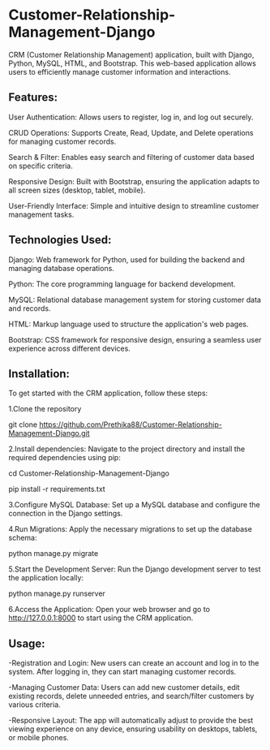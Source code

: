 # Customer-Relationship-Management-Django

CRM (Customer Relationship Management) application, built with Django, Python, MySQL, HTML, and Bootstrap. This web-based application allows users to efficiently manage customer information and interactions.

## Features:

User Authentication: Allows users to register, log in, and log out securely.

CRUD Operations: Supports Create, Read, Update, and Delete operations for managing customer records.

Search & Filter: Enables easy search and filtering of customer data based on specific criteria.

Responsive Design: Built with Bootstrap, ensuring the application adapts to all screen sizes (desktop, tablet, mobile).

User-Friendly Interface: Simple and intuitive design to streamline customer management tasks.

## Technologies Used:

Django: Web framework for Python, used for building the backend and managing database operations.

Python: The core programming language for backend development.

MySQL: Relational database management system for storing customer data and records.

HTML: Markup language used to structure the application's web pages.

Bootstrap: CSS framework for responsive design, ensuring a seamless user experience across different devices.

## Installation:

To get started with the CRM application, follow these steps:

1.Clone the repository

git clone https://github.com/Prethika88/Customer-Relationship-Management-Django.git


2.Install dependencies: Navigate to the project directory and install the required dependencies using pip:

cd Customer-Relationship-Management-Django

pip install -r requirements.txt

3.Configure MySQL Database: Set up a MySQL database and configure the connection in the Django settings.

4.Run Migrations: Apply the necessary migrations to set up the database schema:

python manage.py migrate

5.Start the Development Server: Run the Django development server to test the application locally:

python manage.py runserver

6.Access the Application: Open your web browser and go to http://127.0.0.1:8000 to start using the CRM application.

## Usage:

-Registration and Login: New users can create an account and log in to the system. After logging in, they can start managing customer records.

-Managing Customer Data: Users can add new customer details, edit existing records, delete unneeded entries, and search/filter customers by various criteria.

-Responsive Layout: The app will automatically adjust to provide the best viewing experience on any device, ensuring usability on desktops, tablets, or mobile phones.

